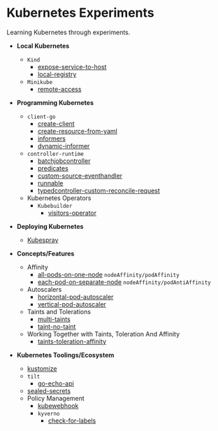 # Kubernetes Experiments

Learning Kubernetes through experiments.

<!-- no toc -->
- **Local Kubernetes**
  - `Kind`
    - [expose-service-to-host](./kind/expose-service-to-host/)
    - [local-registry](./kind/local-registry/)
  - `Minikube`
    - [remote-access](./minikube/remote-access/)

- **Programming Kubernetes**
  - `client-go`
    - [create-client](./client-go/create-client/)
    - [create-resource-from-yaml](./client-go/create-resource-from-yaml/)
    - [informers](./client-go/informers/)
    - [dynamic-informer](./client-go/dynamic-informer/)
  - `controller-runtime`
    - [batchjobcontroller](./controller-runtime/batchjobcontroller/)
    - [predicates](./controller-runtime/predicates/)
    - [custom-source-eventhandler](./controller-runtime/custom-source-eventhandler/)
    - [runnable](./controller-runtime/runnable/)
    - [typedcontroller-custom-reconcile-request](./controller-runtime/typedcontroller-custom-reconcile-request/)
  - Kubernetes Operators
    - `Kubebuilder`
      - [visitors-operator](./kubebuilder/visitors-operator/)

- **Deploying Kubernetes**
  - [Kubespray](./kubespray/)

- **Concepts/Features**
  - Affinity
    - [all-pods-on-one-node](./affinity/all-pods-on-one-node/) `nodeAffinity/podAffinity`
    - [each-pod-on-separate-node](./affinity/each-pod-on-separate-node/) `nodeAffinity/podAntiAffinity`
  - Autoscalers
    - [horizontal-pod-autoscaler](./horizontal-pod-autoscaler/)
    - [vertical-pod-autoscaler](./vertical-pod-autoscaler/)
  - Taints and Tolerations
    - [multi-taints](./taints-toleration/multi-taints/)
    - [taint-no-taint](./taints-toleration/taint-no-taint/)
  - Working Together with Taints, Toleration And Affinity
    - [taints-toleration-affinity](./taints-toleration-affinity/)

- **Kubernetes Toolings/Ecosystem**
  - [kustomize](./kustomize/)
  - `tilt`
    - [go-echo-api](./tilt/go-echo-api/)
  - [sealed-secrets](./sealed-secrets/)
  - Policy Management
    - [kubewebhook](./policy/kubewebhook/)
    - `kyverno`
      - [check-for-labels](./policy/kyverno/check-for-labels/)
